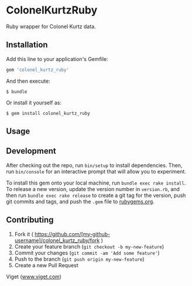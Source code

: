 # ColonelKurtzRuby

Ruby wrapper for Colonel Kurtz data.

## Installation

Add this line to your application's Gemfile:

```ruby
gem 'colonel_kurtz_ruby'
```

And then execute:

    $ bundle

Or install it yourself as:

    $ gem install colonel_kurtz_ruby

## Usage


## Development

After checking out the repo, run `bin/setup` to install dependencies. Then, run `bin/console` for an interactive prompt that will allow you to experiment.

To install this gem onto your local machine, run `bundle exec rake install`. To release a new version, update the version number in `version.rb`, and then run `bundle exec rake release` to create a git tag for the version, push git commits and tags, and push the `.gem` file to [rubygems.org](https://rubygems.org).

## Contributing

1. Fork it ( https://github.com/[my-github-username]/colonel_kurtz_ruby/fork )
2. Create your feature branch (`git checkout -b my-new-feature`)
3. Commit your changes (`git commit -am 'Add some feature'`)
4. Push to the branch (`git push origin my-new-feature`)
5. Create a new Pull Request

Viget (www.viget.com)
